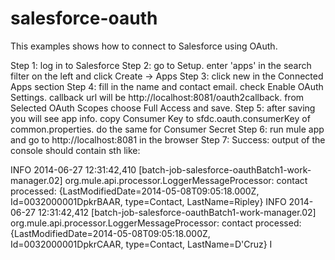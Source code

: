 salesforce-oauth
================

This examples shows how to connect to Salesforce using OAuth.

Step 1: log in to Salesforce
Step 2: go to Setup. enter 'apps' in the search filter on the left and click Create -> Apps
Step 3: click new in the Connected Apps section
Step 4: fill in the name and contact email. check Enable OAuth Settings. callback url will be http://localhost:8081/oauth2callback. from Selected OAuth Scopes choose Full Access and save.
Step 5: after saving you will see app info. copy Consumer Key to sfdc.oauth.consumerKey of common.properties. do the same for Consumer Secret
Step 6: run mule app and go to http://localhost:8081 in the browser
Step 7: Success: output of the console should contain sth like:

INFO  2014-06-27 12:31:42,410 [batch-job-salesforce-oauthBatch1-work-manager.02] org.mule.api.processor.LoggerMessageProcessor: contact processed: {LastModifiedDate=2014-05-08T09:05:18.000Z, Id=0032000001DpkrBAAR, type=Contact, LastName=Ripley}
INFO  2014-06-27 12:31:42,412 [batch-job-salesforce-oauthBatch1-work-manager.02] org.mule.api.processor.LoggerMessageProcessor: contact processed: {LastModifiedDate=2014-05-08T09:05:18.000Z, Id=0032000001DpkrCAAR, type=Contact, LastName=D'Cruz}
I

